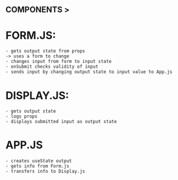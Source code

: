 ## COMPONENTS >
# FORM.JS:
    - gets output state from props
    -> uses a form to change
    - changes input from form to input state
    - onSubmit checks validity of input
    - sends input by changing output state to input value to App.js

# DISPLAY.JS:
    - gets output state
    - logs props
    - displays submitted input as output state

# APP.JS
    - creates useState output
    - gets info from Form.js
    - transfers info to Display.js